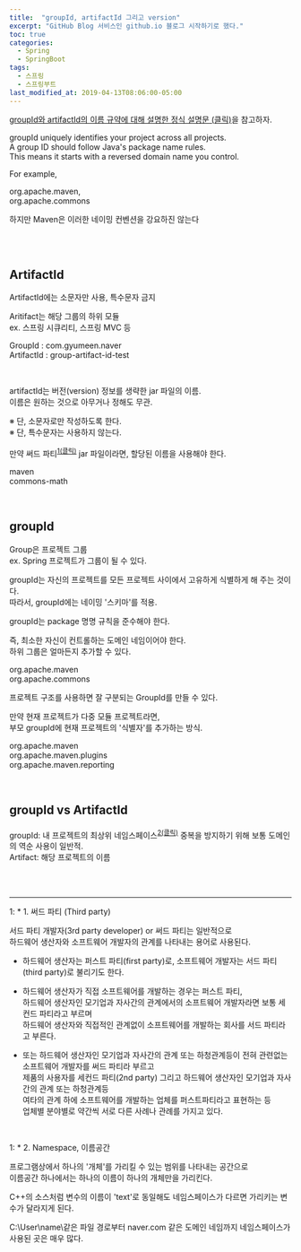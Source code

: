 ```yaml
---
title:  "groupId, artifactId 그리고 version"
excerpt: "GitHub Blog 서비스인 github.io 블로그 시작하기로 했다."
toc: true
categories:
  - Spring
  - SpringBoot
tags:
  - 스프링
  - 스프링부트
last_modified_at: 2019-04-13T08:06:00-05:00
---
```


[<U>groupId와 artifactId의 이름 규약에 대해 설명한 정식 설명문 (클릭)</U>](www.maven.apache.org/guides/mini/guide-naming-conventions.html)을 참고하자.

groupId uniquely identifies your project across all projects.  
A group ID should follow Java's package name rules.  
This means it starts with a reversed domain name you control.

For example,  

org.apache.maven,  
org.apache.commons

하지만 Maven은 이러한 네이밍 컨벤션을 강요하진 않는다

<br/>
<br/>

## ArtifactId

ArtifactId에는 소문자만 사용, 특수문자 금지

Aritifact는 해당 그룹의 하위 모듈  
ex. 스프링 시큐리티, 스프링 MVC 등

GroupId   :   com.gyumeen.naver  
ArtifactId  :   group-artifact-id-test

<br/>

artifactId는 버전(version) 정보를 생략한 jar 파일의 이름.  
이름은 원하는 것으로 아무거나 정해도 무관.

※ 단, 소문자로만 작성하도록 한다.  
※ 단, 특수문자는 사용하지 않는다.

만약 써드 파티<sup>[1(클릭)](#footnote_1)</sup> jar 파일이라면, 할당된 이름을 사용해야 한다.

maven  
commons-math

<br/>

## groupId

Group은 프로젝트 그룹  
ex. Spring 프로젝트가 그룹이 될 수 있다.

groupId는 자신의 프로젝트를 모든 프로젝트 사이에서 고유하게 식별하게 해 주는 것이다.  
따라서, groupId에는 네이밍 '스키마'를 적용.

groupId는 package 명명 규칙을 준수해야 한다.

즉, 최소한 자신이 컨트롤하는 도메인 네임이어야 한다.  
하위 그룹은 얼마든지 추가할 수 있다.

org.apache.maven  
org.apache.commons

프로젝트 구조를 사용하면 잘 구분되는 GroupId를 만들 수 있다.

만약 현재 프로젝트가 다중 모듈 프로젝트라면,  
부모 groupId에 현재 프로젝트의 '식별자'를 추가하는 방식.

org.apache.maven  
org.apache.maven.plugins  
org.apache.maven.reporting

<br/>

## groupId vs ArtifactId

groupId: 내 프로젝트의 최상위 네임스페이스<sup>[2(클릭)](#footnote_2)</sup> 중복을 방지하기 위해 보통 도메인의 역순 사용이 일반적.  
Artifact: 해당 프로젝트의 이름

<br/>
<br/>

-----------------

<a name="footnote_1">1</a>: \* 1. 써드 파티 (Third party)

서드 파티 개발자(3rd party developer) or 써드 파티는 일반적으로  
하드웨어 생산자와 소프트웨어 개발자의 관계를 나타내는 용어로 사용된다.

- 하드웨어 생산자는 퍼스트 파티(first party)로, 소프트웨어 개발자는 서드 파티(third party)로 불리기도 한다.

- 하드웨어 생산자가 직접 소프트웨어를 개발하는 경우는 퍼스트 파티,  
하드웨어 생산자인 모기업과 자사간의 관계에서의 소프트웨어 개발자라면 보통 세컨드 파티라고 부르며  
하드웨어 생산자와 직접적인 관계없이 소프트웨어를 개발하는 회사를 서드 파티라고 부른다.

- 또는 하드웨어 생산자인 모기업과 자사간의 관계 또는 하청관계등이 전혀 관련없는 소프트웨어 개발자를 써드 파티라 부르고  
제품의 사용자를 세컨드 파티(2nd party) 그리고 하드웨어 생산자인 모기업과 자사간의 관계 또는 하청관계등  
여타의 관계 하에 소프트웨어를 개발하는 업체를 퍼스트파티라고 표현하는 등  
업체별 분야별로 약간씩 서로 다른 사례나 관례를 가지고 있다.

<br/>

<a name="footnote_1">1</a>: \*  2. Namespace, 이름공간

프로그램상에서 하나의 '개체'를 가리킬 수 있는 범위를 나타내는 공간으로  
이름공간 하나에서는 하나의 이름이 하나의 개체만을 가리킨다.

C++의 소스처럼 변수의 이름이 'text'로 동일해도 네임스페이스가 다르면 가리키는 변수가 달라지게 된다.

C:\User\name\같은 파일 경로부터 naver.com 같은 도메인 네임까지 네임스페이스가 사용된 곳은 매우 많다.
